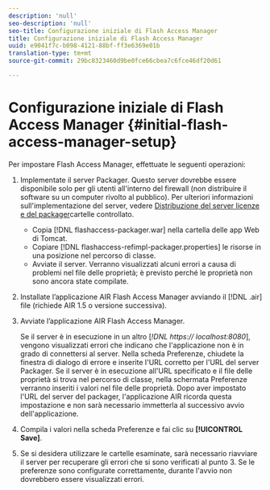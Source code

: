 ```yaml
---
description: 'null'
seo-description: 'null'
seo-title: Configurazione iniziale di Flash Access Manager
title: Configurazione iniziale di Flash Access Manager
uuid: e9041f7c-b098-4121-88bf-ff3e6369e01b
translation-type: tm+mt
source-git-commit: 29bc8323460d9be0fce66cbea7c6fce46df20d61

---
```



# Configurazione iniziale di Flash Access Manager {#initial-flash-access-manager-setup}

Per impostare Flash Access Manager, effettuate le seguenti operazioni:

1. Implementate il server Packager. Questo server dovrebbe essere disponibile solo per gli utenti all&#39;interno del firewall (non distribuire il software su un computer rivolto al pubblico). Per ulteriori informazioni sull&#39;implementazione del server, vedere [Distribuzione del server licenze e del packager](../../aaxs-reference-implementations/deploying-license-server-and-wfp/deploying-license-server-wfp-overview.md)cartelle controllato.

   * Copia [!DNL flashaccess-packager.war] nella cartella delle app Web di Tomcat.
   * Copiare [!DNL flashaccess-refimpl-packager.properties] le risorse in una posizione nel percorso di classe.
   * Avviate il server. Verranno visualizzati alcuni errori a causa di problemi nel file delle proprietà; è previsto perché le proprietà non sono ancora state compilate.

1. Installate l’applicazione AIR Flash Access Manager avviando il [!DNL .air] file (richiede AIR 1.5 o versione successiva).
1. Avviate l’applicazione AIR Flash Access Manager.

   Se il server è in esecuzione in un altro [*!DNL https:// localhost:8080*], vengono visualizzati errori che indicano che l&#39;applicazione non è in grado di connettersi al server. Nella scheda Preferenze, chiudete la finestra di dialogo di errore e inserite l&#39;URL corretto per l&#39;URL del server Packager. Se il server è in esecuzione all&#39;URL specificato e il file delle proprietà si trova nel percorso di classe, nella schermata Preferenze verranno inseriti i valori nel file delle proprietà. Dopo aver impostato l&#39;URL del server del packager, l&#39;applicazione AIR ricorda questa impostazione e non sarà necessario immetterla al successivo avvio dell&#39;applicazione.
1. Compila i valori nella scheda Preferenze e fai clic su **[!UICONTROL Save]**.
1. Se si desidera utilizzare le cartelle esaminate, sarà necessario riavviare il server per recuperare gli errori che si sono verificati al punto 3. Se le preferenze sono configurate correttamente, durante l&#39;avvio non dovrebbero essere visualizzati errori.

